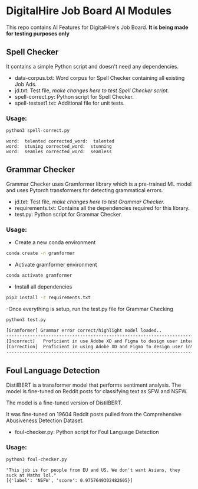 # DigitalHire Job Board AI Modules

This repo contains AI Features for DigitalHire's Job Board. **It is being made for testing purposes only**

## Spell Checker

It contains a simple Python script and doesn't need any dependencies.

- data-corpus.txt: Word corpus for Spell Checker containing all existing Job Ads.
- jd.txt: Test file, *make changes here to test Spell Checker script.*
- spell-correct.py: Python script for Spell Checker.
- spell-testset1.txt: Additional file for unit tests.


### Usage:


```python
python3 spell-correct.py
```

```
word:  telented corrected_word:  talented
word:  stuning corrected_word:  stunning
word:  seamles corrected_word:  seamless
```

## Grammar Checker

Grammar Checker uses Gramformer library which is a pre-trained ML model and uses Pytorch transformers for detecting grammatical errors.

- jd.txt: Test file, *make changes here to test Grammar Checker.*
- requirements.txt: Contains all the dependencies required for this library.
- test.py: Python script for Grammar Checker.

### Usage:

- Create a new conda environment
```bash
conda create -n gramformer
```
- Activate gramformer environment
```bash
conda activate gramformer
```
- Install all dependencies
```bash
pip3 install -r requirements.txt
```
-Once everything is setup, run the test.py file for Grammar Checking
```bash
python3 test.py
```
```bash
[Gramformer] Grammar error correct/highlight model loaded..
----------------------------------------------------------------------------------------------------
[Incorrect]   Proficient in use Adobe XD and Figma to design user interfaces.
[Correction]  Proficient in using Adobe XD and Figma to design user interfaces.
----------------------------------------------------------------------------------------------------
```

## Foul Language Detection

DistilBERT is a transformer model that performs sentiment analysis. 
The model is fine-tuned on Reddit posts for classifying text as SFW and NSFW. 

The model is a fine-tuned version of DistilBERT.

It was fine-tuned on 19604 Reddit posts pulled from the Comprehensive Abusiveness Detection Dataset.

- foul-checker.py: Python script for Foul Language Detection

### Usage:

```bash
python3 foul-checker.py
```
```
"This job is for people from EU and US. We don't want Asians, they suck at Maths lol."
[{'label': 'NSFW', 'score': 0.9757649302482605}]
```

